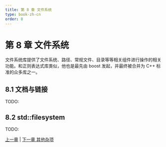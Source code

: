```yaml
---
title: 第 8 章 文件系统
type: book-zh-cn
order: 8
---
```


# 第 8 章 文件系统

文件系统库提供了文件系统、路径、常规文件、目录等等相关组件进行操作的相关功能。和正则表达式库类似，他也是最先由 boost 发起，并最终被合并为 C++ 标准的众多库之一。

## 8.1 文档与链接

TODO:

## 8.2 std::filesystem

TODO:

[上一章](./07-thread.md) | [下一章 其他杂项](./09-others.md)

